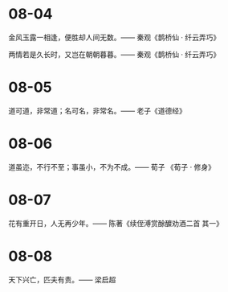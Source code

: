 # 08-04

金风玉露一相逢，便胜却人间无数。—— 秦观《鹊桥仙 · 纤云弄巧》

两情若是久长时，又岂在朝朝暮暮。—— 秦观《鹊桥仙 · 纤云弄巧》

# 08-05

道可道，非常道；名可名，非常名。—— 老子《道德经》

# 08-06

道虽迩，不行不至；事虽小，不为不成。—— 荀子 《荀子 · 修身》

# 08-07

花有重开日，人无再少年。—— 陈著《续侄溥赏酴醾劝酒二首 其一》

# 08-08

天下兴亡，匹夫有责。—— 梁启超